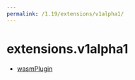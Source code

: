 ```yaml
---
permalink: /1.19/extensions/v1alpha1/
---
```


# extensions.v1alpha1



* [wasmPlugin](wasmPlugin.md)